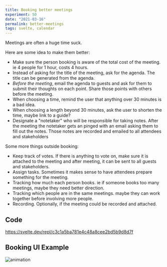 ```yaml
---
title: Booking better meetings
experiment: 50
date: "2021-03-16"
permalink: better-meetings
tags: svelte, calendar
---
```


Meetings are often a huge time suck.

Here are some idea to make them better:

- Make sure the person booking is aware of the total cost of the meeting. ie 4 people for 1 hour, costs 4 hours.
- Instead of asking for the title of the meeting, ask for the agenda. The title can be generated from the agenda.
- *Before the meeting*, email the agenda to guests and ask for them to submit their thoughts on each point. Share those points with others before the meeting.
- When choosing a time, remind the user that anything over 30 minutes is a bad idea.
- When choosing a length beyond 30 minutes, ask the user to shorten the time, maybe link to a guide?
- Designate a "notetaker" who will be responsible for taking notes. After the meeting the notetaker gets an pinged with an email asking them to fill out the notes. Those notes are recorded and emailed to all attendees and stakeholders


Some more things outside booking:

- Keep track of votes. If there is anything to vote on, make sure it is attached to the meeting and after meeting, it can be sent to all guests and stakeholders.
- Assign tasks. Sometimes it makes sense to have attendees prepare something for the meeting.
- Tracking how much each person books. ie if someone books too many meetings, maybe they need better direction.
- Tracking which people are in the same meetings. maybe they can work together before involving more people.
- Recording. Optionally, if the meeting could be recorded and attached.


## Code

https://svelte.dev/repl/c3c1a5ba781e4c48a8cee2bd5b9d8d7f

## Booking UI Example

<img alt="animation" src="https://res.cloudinary.com/dzwnkx0mk/image/upload/v1615868998/1000experiments.dev/better-meetings_wm4bxb.png"/>
